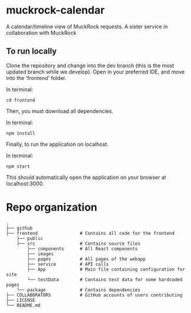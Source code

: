 # muckrock-calendar
A calendar/timeline view of MuckRock requests. A sister service in collaboration with MuckRock

## To run locally

Clone the repository and change into the dev branch (this is the most updated branch while we develop). Open in your preferred IDE, and move into the 'frontend' folder.

In terminal:
```
cd frontend
```

Then, you must download all dependencies.

In terminal:
```
npm install
```

Finally, to run the application on localhost.

In terminal:
```
npm start
```
This should automatically open the application on your browser at localhost:3000.

# Repo organization

    .
    ├── github                   
    ├── frontend                # Contains all code for the frontend
        ├── public 
        ├── src                 # Contains source files
            ├── components      # All React components 
            ├── images          
            ├── pages           # All pages of the webapp
            ├── service         # API calls
            ├── App             # Main file containing configuration for site
            └── testData        # Contains test data for some hardcoded pages
        └── package             # Contains dependencies
    ├── COLLABORATORS           # GitHub accounts of users contributing
    ├── LICENSE
    └── README.md